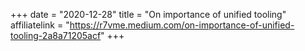 +++
date = "2020-12-28"
title = "On importance of unified tooling"
affiliatelink = "https://r7vme.medium.com/on-importance-of-unified-tooling-2a8a71205acf"
+++
